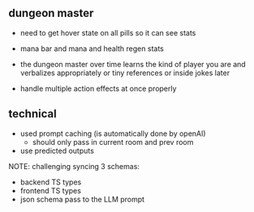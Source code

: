 ## dungeon master

- need to get hover state on all pills so it can see stats
- mana bar and mana and health regen stats

- the dungeon master over time learns the kind of player you are and verbalizes appropriately or tiny references or inside jokes later
- handle multiple action effects at once properly

## technical

- used prompt caching (is automatically done by openAI)
  - should only pass in current room and prev room
- use predicted outputs

NOTE: challenging syncing 3 schemas:

- backend TS types
- frontend TS types
- json schema pass to the LLM prompt
